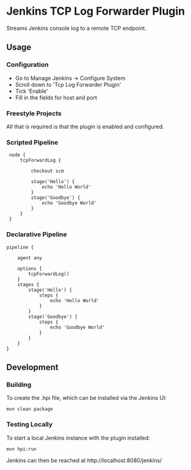 # Jenkins TCP Log Forwarder Plugin

Streams Jenkins console log to a remote TCP endpoint.

## Usage

### Configuration

* Go to Manage Jenkins -> Configure System
* Scroll down to 'Tcp Log Forwarder Plugin'
* Tick 'Enable'
* Fill in the fields for host and port

### Freestyle Projects

All that is required is that the plugin is enabled and configured.

### Scripted Pipeline

     node {
         tcpForwardLog {

             checkout scm

             stage('Hello') {
                 echo 'Hello World'
             }
             stage('Goodbye') {
                 echo 'Goodbye World'
             }
         }
     }

### Declarative Pipeline

    pipeline {

        agent any

        options {
            tcpForwardLog()
        }
        stages {
            stage('Hello') {
                steps {
                    echo 'Hello World'
                }
            }
            stage('Goodbye') {
                steps {
                    echo 'Goodbye World'
                }
            }
        }
    }

## Development

### Building
To create the .hpi file, which can be installed via the Jenkins UI:

    mvn clean package

### Testing Locally
To start a local Jenkins instance with the plugin installed:

    mvn hpi:run

Jenkins can then be reached at http://localhost:8080/jenkins/
